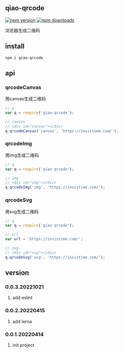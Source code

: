 ## qiao-qrcode

[![npm version](https://img.shields.io/npm/v/qiao-qrcode.svg?style=flat-square)](https://www.npmjs.org/package/qiao-qrcode)
[![npm downloads](https://img.shields.io/npm/dm/qiao-qrcode.svg?style=flat-square)](https://npm-stat.com/charts.html?package=qiao-qrcode)

浏览器生成二维码

## install
```bash
npm i qiao-qrcode
```

## api
### qrcodeCanvas

用canvas生成二维码

```javascript
// q
var q = require('qiao-qrcode');

// canvas
// <div id="canvas"></div>
q.qrcodeCanvas('canvas', 'https://insistime.com/');
```

### qrcodeImg

用img生成二维码

```javascript
// q
var q = require('qiao-qrcode');

// img
// <div id="img"></div>
q.qrcodeImg('img', 'https://insistime.com/');
```

### qrcodeSvg

用svg生成二维码

```javascript
// q
var q = require('qiao-qrcode');

// url
var url = 'https://insistime.com/';

// svg
// <div id="svg"></div>
q.qrcodeSvg('svg', 'https://insistime.com/');
```

## version
### 0.0.3.20221021
1. add eslint
### 0.0.2.20220415
1. add lerna

### 0.0.1.20220414
1. init project